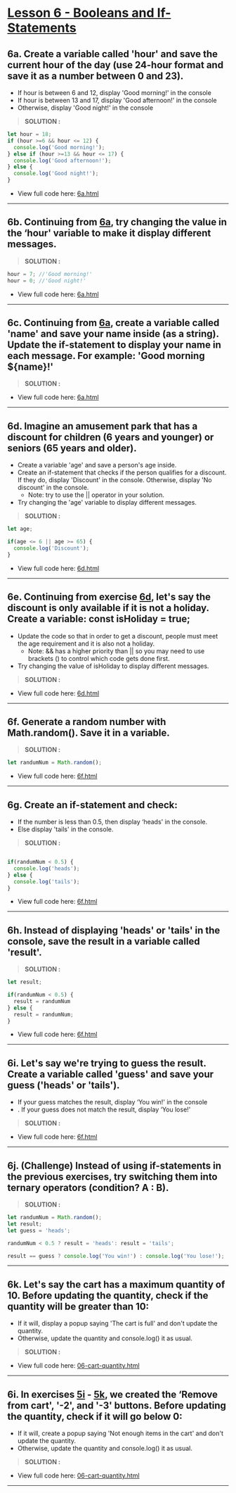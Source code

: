 # [Lesson 6 - Booleans and If-Statements](https://youtu.be/EerdGm-ehJQ?t=12829)

## 6a. Create a variable called 'hour' and save the current hour of the day (use 24-hour format and save it as a number between 0 and 23).
+ If hour is between 6 and 12, display 'Good morning!' in the console
+ If hour is between 13 and 17, display 'Good afternoon!' in the console
+ Otherwise, display 'Good night!' in the console

> **SOLUTION :**

```js
let hour = 18;
if (hour >=6 && hour <= 12) {
  console.log('Good morning!');
} else if (hour >=13 && hour <= 17) {
  console.log('Good afternoon!');
} else {
  console.log('Good night!');
}
```

+ View full code here: [6a.html](6a.html)

---

## 6b. Continuing from [6a](#6a-create-a-variable-called-hour-and-save-the-current-hour-of-the-day-use-24-hour-format-and-save-it-as-a-number-between-0-and-23), try changing the value in the ‘hour' variable to make it display different messages.

> **SOLUTION :**

```js
hour = 7; //'Good morning!'
hour = 0; //'Good night!'
```

+ View full code here: [6a.html](6a.html)

---

## 6c. Continuing from [6a](#6a-create-a-variable-called-hour-and-save-the-current-hour-of-the-day-use-24-hour-format-and-save-it-as-a-number-between-0-and-23), create a variable called 'name' and save your name inside (as a string). Update the if-statement to display your name in each message. For example: 'Good morning ${name}!'

> **SOLUTION :**

+ View full code here: [6a.html](6a.html)

---

## 6d. Imagine an amusement park that has a discount for children (6 years and younger) or seniors (65 years and older).
+ Create a variable 'age' and save a person's age inside.
+ Create an if-statement that checks if the person qualifies for a discount. If they do, display 'Discount' in the console. Otherwise, display 'No discount' in the console.
  - Note: try to use the || operator in your solution.
+ Try changing the 'age' variable to display different messages.

> **SOLUTION :**

```js
let age;

if(age <= 6 || age >= 65) {
  console.log('Discount');
}
```

+ View full code here: [6d.html](6d.html)

---

## 6e. Continuing from exercise [6d](#6d-imagine-an-amusement-park-that-has-a-discount-for-children-6-years-and-younger-or-seniors-65-years-and-older), let's say the discount is only available if it is not a holiday. Create a variable: const isHoliday = true;
+ Update the code so that in order to get a discount, people must meet the age requirement and it is also not a holiday.
  - Note: && has a higher priority than || so you may need to use brackets () to control which code gets done first.
+ Try changing the value of isHoliday to display different messages.

> **SOLUTION :**

+ View full code here: [6d.html](6d.html)

---

## 6f. Generate a random number with Math.random(). Save it in a variable.

> **SOLUTION :**

```js
let randumNum = Math.random();
```

+ View full code here: [6f.html](6f.html)

---

## 6g. Create an if-statement and check:
+ If the number is less than 0.5, then display ‘heads' in the console.
+ Else display 'tails' in the console.

> **SOLUTION :**

```js

if(randumNum < 0.5) {
  console.log('heads');
} else {
  console.log('tails');
}
```

+ View full code here: [6f.html](6f.html)

---

## 6h. Instead of displaying 'heads' or 'tails' in the console, save the result in a variable called 'result'.

> **SOLUTION :**

```js
let result;

if(randumNum < 0.5) {
  result = randumNum
} else {
  result = randumNum;
}
```

+ View full code here: [6f.html](6f.html)

---

## 6i. Let's say we're trying to guess the result. Create a variable called 'guess' and save your guess ('heads' or 'tails').
+ If your guess matches the result, display ‘You win!' in the console
+ . If your guess does not match the result, display ‘You lose!'

> **SOLUTION :**

+ View full code here: [6f.html](6f.html)

---

## 6j. (Challenge) Instead of using if-statements in the previous exercises, try switching them into ternary operators (condition? A : B).

> **SOLUTION :**

```js
let randumNum = Math.random();
let result;
let guess = 'heads';

randumNum < 0.5 ? result = 'heads': result = 'tails';

result == guess ? console.log('You win!') : console.log('You lose!');
```

---

## 6k. Let's say the cart has a maximum quantity of 10. Before updating the quantity, check if the quantity will be greater than 10:
+ If it will, display a popup saying 'The cart is full' and don't update the quantity.
+ Otherwise, update the quantity and console.log() it as usual.

> **SOLUTION :**

+ View full code here: [06-cart-quantity.html](06-cart-quantity.html)

---

## 6i. In exercises [5i](../05-variables/README.md#5i-add-the-html-structure-doctype-html-html-head-body-add-a-title-with-the-text-calculator) - [5k](../05-variables/README.md#5k-use-the-shortcuts----and---in-5i-and-5j), we created the ‘Remove from cart', '-2', and '-3' buttons. Before updating the quantity, check if it will go below 0:
+ If it will, create a popup saying 'Not enough items in the cart' and don't update the quantity.
+ Otherwise, update the quantity and console.log() it as usual.

> **SOLUTION :**

+ View full code here: [06-cart-quantity.html](06-cart-quantity.html)

---